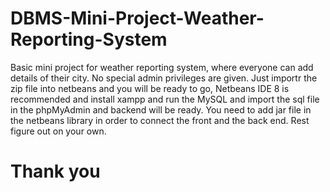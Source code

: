 # DBMS-Mini-Project-Weather-Reporting-System
Basic mini project for weather reporting system, where everyone can add details of their city. No special admin privileges are given. 
Just importr the zip file into netbeans and you will be ready to go, Netbeans IDE 8 is recommended and install xampp and run the MySQL and import the sql file in the phpMyAdmin and backend will be ready.
You need to add jar file in the netbeans library in order to connect the front and the back end.
Rest figure out on your own.
# Thank you

